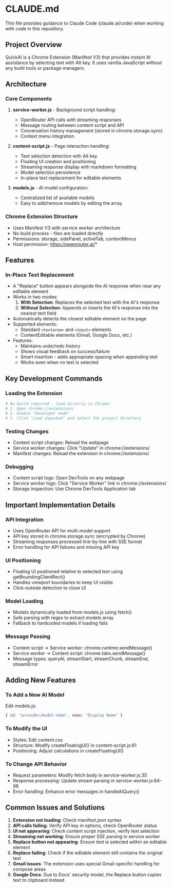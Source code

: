 # CLAUDE.md

This file provides guidance to Claude Code (claude.ai/code) when working with code in this repository.

## Project Overview
QuickAI is a Chrome Extension (Manifest V3) that provides instant AI assistance by selecting text with Alt key. It uses vanilla JavaScript without any build tools or package managers.

## Architecture

### Core Components
1. **service-worker.js** - Background script handling:
   - OpenRouter API calls with streaming responses
   - Message routing between content script and API
   - Conversation history management (stored in chrome.storage.sync)
   - Context menu integration

2. **content-script.js** - Page interaction handling:
   - Text selection detection with Alt key
   - Floating UI creation and positioning
   - Streaming response display with markdown formatting
   - Model selection persistence
   - In-place text replacement for editable elements

3. **models.js** - AI model configuration:
   - Centralized list of available models
   - Easy to add/remove models by editing the array

### Chrome Extension Structure
- Uses Manifest V3 with service worker architecture
- No build process - files are loaded directly
- Permissions: storage, sidePanel, activeTab, contextMenus
- Host permission: https://openrouter.ai/*

## Features

### In-Place Text Replacement
- A "Replace" button appears alongside the AI response when near any editable element
- Works in two modes:
  1. **With Selection**: Replaces the selected text with the AI's response
  2. **Without Selection**: Appends or inserts the AI's response into the nearest text field
- Automatically detects the closest editable element on the page
- Supported elements:
  - Standard `<textarea>` and `<input>` elements
  - ContentEditable elements (Gmail, Google Docs, etc.)
- Features:
  - Maintains undo/redo history
  - Shows visual feedback on success/failure
  - Smart insertion - adds appropriate spacing when appending text
  - Works even when no text is selected

## Key Development Commands

### Loading the Extension
```bash
# No build required - load directly in Chrome:
# 1. Open chrome://extensions/
# 2. Enable "Developer mode"
# 3. Click "Load unpacked" and select the project directory
```

### Testing Changes
- Content script changes: Reload the webpage
- Service worker changes: Click "Update" in chrome://extensions/
- Manifest changes: Reload the extension in chrome://extensions/

### Debugging
- Content script logs: Open DevTools on any webpage
- Service worker logs: Click "Service Worker" link in chrome://extensions/
- Storage inspection: Use Chrome DevTools Application tab

## Important Implementation Details

### API Integration
- Uses OpenRouter API for multi-model support
- API key stored in chrome.storage.sync (encrypted by Chrome)
- Streaming responses processed line-by-line with SSE format
- Error handling for API failures and missing API key

### UI Positioning
- Floating UI positioned relative to selected text using getBoundingClientRect()
- Handles viewport boundaries to keep UI visible
- Click-outside detection to close UI

### Model Loading
- Models dynamically loaded from models.js using fetch()
- Safe parsing with regex to extract models array
- Fallback to hardcoded models if loading fails

### Message Passing
- Content script → Service worker: chrome.runtime.sendMessage()
- Service worker → Content script: chrome.tabs.sendMessage()
- Message types: queryAI, streamStart, streamChunk, streamEnd, streamError

## Adding New Features

### To Add a New AI Model
Edit models.js:
```javascript
{ id: "provider/model-name", name: "Display Name" }
```

### To Modify the UI
- Styles: Edit content.css
- Structure: Modify createFloatingUI() in content-script.js:61
- Positioning: Adjust calculations in createFloatingUI()

### To Change API Behavior
- Request parameters: Modify fetch body in service-worker.js:35
- Response processing: Update stream parsing in service-worker.js:64-98
- Error handling: Enhance error messages in handleAIQuery()

## Common Issues and Solutions

1. **Extension not loading**: Check manifest.json syntax
2. **API calls failing**: Verify API key in options, check OpenRouter status
3. **UI not appearing**: Check content script injection, verify text selection
4. **Streaming not working**: Ensure proper SSE parsing in service worker
5. **Replace button not appearing**: Ensure text is selected within an editable element
6. **Replace failing**: Check if the editable element still contains the original text
7. **Gmail issues**: The extension uses special Gmail-specific handling for compose areas
8. **Google Docs**: Due to Docs' security model, the Replace button copies text to clipboard instead